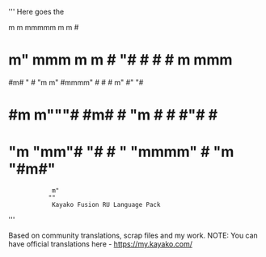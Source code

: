 '''
Here goes the

 m    m               mmmmm  m    m #
 #  m"   mmm   m   m  #   "# #    # #   m   mmm
 #m#    "   #  "m m"  #mmmm" #    # # m"   #" "#
 #  #m  m"""#   #m#   #   "m #    # #"#    #   #
 #   "m "mm"#   "#    #    " "mmmm" #  "m  "#m#"
                m"
               ""
				Kayako Fusion RU Language Pack
'''			

Based on community translations, scrap files and my work.
NOTE: You can have official translations here - 
https://my.kayako.com/